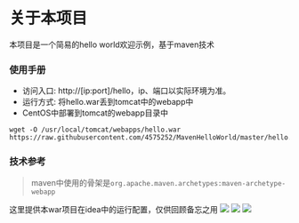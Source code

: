 # 关于本项目
本项目是一个简易的hello world欢迎示例，基于maven技术


### 使用手册

* 访问入口: http://[ip:port]/hello，ip、端口以实际环境为准。
* 运行方式: 将hello.war丢到tomcat中的webapp中
* CentOS中部署到tomcat的webapp目录中
```shell
wget -O /usr/local/tomcat/webapps/hello.war https://raw.githubusercontent.com/4575252/MavenHelloWorld/master/hello.war
```

### 技术参考
> maven中使用的骨架是`org.apache.maven.archetypes:maven-archetype-webapp`
 
这里提供本war项目在idea中的运行配置，仅供回顾备忘之用
![](http://image.iyyxx.com/i/2022/09/26/63310c2d795ce.png)
![](http://image.iyyxx.com/i/2022/09/26/63310c46ef807.png)
![](http://image.iyyxx.com/i/2022/09/26/63310c50a815a.png)


